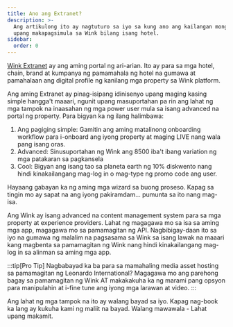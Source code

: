 ```yaml
---
title: Ano ang Extranet?
description: >-
  Ang artikulong ito ay nagtuturo sa iyo sa kung ano ang kailangan mong malaman
  upang makapagsimula sa Wink bilang isang hotel.
sidebar:
  order: 0
---
```

[Wink Extranet](https://extranet.wink.travel) ay ang aming portal ng ari-arian. Ito ay para sa mga hotel, chain, brand at kumpanya ng pamamahala ng hotel na gumawa at pamahalaan ang digital profile ng kanilang mga property sa Wink platform.

Ang aming Extranet ay pinag-isipang idinisenyo upang maging kasing simple hangga't maaari, ngunit upang masuportahan pa rin ang lahat ng mga tampok na inaasahan ng mga power user mula sa isang advanced na portal ng property. Para bigyan ka ng ilang halimbawa:

1. Ang pagiging simple: Gamitin ang aming matalinong onboarding workflow para i-onboard ang iyong property at maging LIVE nang wala pang isang oras.
2. Advanced: Sinusuportahan ng Wink ang 8500 iba't ibang variation ng mga patakaran sa pagkansela
3. Cool: Bigyan ang isang tao sa planeta earth ng 10% diskwento nang hindi kinakailangang mag-log in o mag-type ng promo code ang user.

Hayaang gabayan ka ng aming mga wizard sa buong proseso. Kapag sa tingin mo ay sapat na ang iyong pakiramdam... pumunta sa ito nang mag-isa.

Ang Wink ay isang advanced na content management system para sa mga property at experience providers. Lahat ng magagawa mo sa isa sa aming mga app, magagawa mo sa pamamagitan ng API. Nagbibigay-daan ito sa iyo na gumawa ng malalim na pagsasama sa Wink sa isang lawak na maaari kang magbenta sa pamamagitan ng Wink nang hindi kinakailangang mag-log in sa alinman sa aming mga app.

:::tip\[Pro Tip]
Nagbabayad ka ba para sa mamahaling media asset hosting sa pamamagitan ng Leonardo International? Magagawa mo ang parehong bagay sa pamamagitan ng Wink AT makakakuha ka ng marami pang opsyon para manipulahin at i-fine tune ang iyong mga larawan at video.
:::

Ang lahat ng mga tampok na ito ay walang bayad sa iyo. Kapag nag-book ka lang ay kukuha kami ng maliit na bayad. Walang mawawala - Lahat upang makamit.


